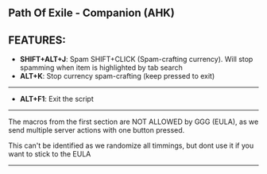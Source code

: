 
**Path Of Exile - Companion (AHK)**
---

**FEATURES:**
---

- **SHIFT+ALT+J**: Spam SHIFT+CLICK  (Spam-crafting currency). Will stop spamming when item is highlighted by tab search
- **ALT+K**: Stop currency spam-crafting (keep pressed to exit)

---

- **ALT+F1**: Exit the script
---

The  macros from the first section are NOT ALLOWED by GGG (EULA), as we send multiple server actions with one button pressed.

This can't be identified as we randomize all timmings, but dont use it if you want to stick to the EULA

---